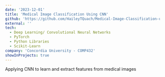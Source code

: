 ```yaml
---
date: '2023-12-01'
title: 'Medical Image Classification Using CNN'
github: 'https://github.com/HaileyTQuach/Medical-Image-Classification-using-CNN'
external: ''
tech:
  - Deep Learning/ Convolutional Neural Networks
  - PyTorch
  - Python Libraries
  - Scikit-Learn
company: 'Concordia University - COMP432'
showInProjects: true
---
```


Applying CNN to learn and extract features from medical images
